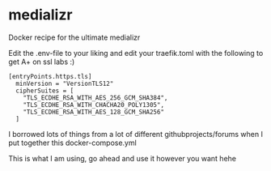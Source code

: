 # medializr
Docker recipe for the ultimate medializr

Edit the .env-file to your liking and edit your traefik.toml with the following to get A+ on ssl labs :)

    [entryPoints.https.tls]
      minVersion = "VersionTLS12"
      cipherSuites = [
        "TLS_ECDHE_RSA_WITH_AES_256_GCM_SHA384",
        "TLS_ECDHE_RSA_WITH_CHACHA20_POLY1305",
        "TLS_ECDHE_RSA_WITH_AES_128_GCM_SHA256"
      ]

I borrowed lots of things from a lot of different githubprojects/forums when I put together this docker-compose.yml

This is what I am using, go ahead and use it however you want hehe
